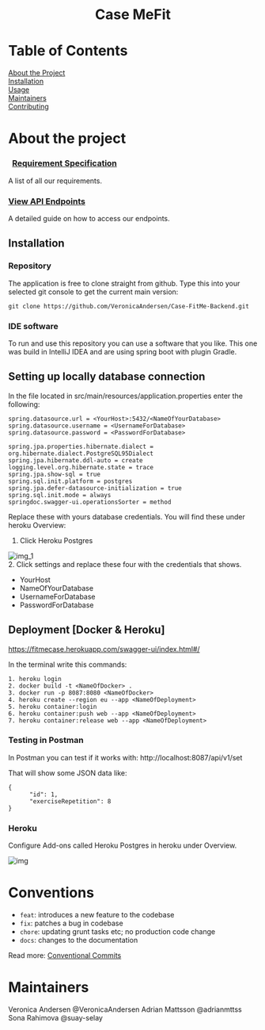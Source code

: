 

<div align="center">
<h1 align="center">Case MeFit</h1>
</div>

<!-- TABLE OF CONTENTS -->
# Table of Contents
[About the Project](-about-the-project)  
[Installation](-install)  
[Usage](-usage)  
[Maintainers](-maintainers)  
[Contributing](-contributing)


<!-- ABOUT THE PROJECT -->
# About the project
<h3>&nbsp; <a href="https://github.com/VeronicaAndersen/Case-FitMe-Backend/wiki">Requirement Specification</a></h3>
A list of all our requirements.


<h3><a href="https://fitmecase.herokuapp.com/swagger-ui/index.html#/">View API Endpoints</a>
  </h3>
A detailed guide on how to access our endpoints.


<!-- INSTALL -->
## Installation

### Repository

The application is free to clone straight from github. Type this into your selected git console to get the current main
version:

```
git clone https://github.com/VeronicaAndersen/Case-FitMe-Backend.git
```

### IDE software

To run and use this repository you can use a software that you like. This one was build in IntelliJ IDEA and are using
spring boot with plugin Gradle.

## Setting up locally database connection

In the file located in src/main/resources/application.properties enter the following:

```
spring.datasource.url = <YourHost>:5432/<NameOfYourDatabase>
spring.datasource.username = <UsernameForDatabase>
spring.datasource.password = <PasswordForDatabase>

spring.jpa.properties.hibernate.dialect = org.hibernate.dialect.PostgreSQL95Dialect
spring.jpa.hibernate.ddl-auto = create
logging.level.org.hibernate.state = trace
spring.jpa.show-sql = true
spring.sql.init.platform = postgres
spring.jpa.defer-datasource-initialization = true
spring.sql.init.mode = always
springdoc.swagger-ui.operationsSorter = method
```

Replace these with yours database credentials. You will find these under heroku Overview:
1. Click Heroku Postgres

![img_1](https://user-images.githubusercontent.com/70511142/190142893-9b0db79f-48d9-4f7f-ae03-c742f11490d3.png)<br/>
2. Click settings and replace these four with the credentials that shows.
- YourHost
- NameOfYourDatabase
- UsernameForDatabase
- PasswordForDatabase

## Deployment [Docker & Heroku]

https://fitmecase.herokuapp.com/swagger-ui/index.html#/

In the terminal write this commands:
```
1. heroku login
2. docker build -t <NameOfDocker> .    
3. docker run -p 8087:8080 <NameOfDocker>    
4. heroku create --region eu --app <NameOfDeployment>
5. heroku container:login    
6. heroku container:push web --app <NameOfDeployment>   
7. heroku container:release web --app <NameOfDeployment>    
```

### Testing in Postman

In Postman you can test if it works with:
http://localhost:8087/api/v1/set

That will show some JSON data like:

```
{
      "id": 1,
      "exerciseRepetition": 8
}
```

### Heroku

Configure Add-ons called Heroku Postgres in heroku under Overview.

![img](https://user-images.githubusercontent.com/70511142/190142888-32db5866-80b5-4cec-85bd-2f200ed75e41.png)


<!-- CONVENTIONS -->
# Conventions
- `feat`: introduces a new feature to the codebase
- `fix`: patches a bug in codebase
- `chore`: updating grunt tasks etc; no production code change
- `docs`: changes to the documentation

Read more: [Conventional Commits](https://www.conventionalcommits.org/en/v1.0.0/) 


<!-- MAINTAINERS -->
# Maintainers
Veronica Andersen @VeronicaAndersen
Adrian Mattsson @adrianmttss 
Sona Rahimova @suay-selay
